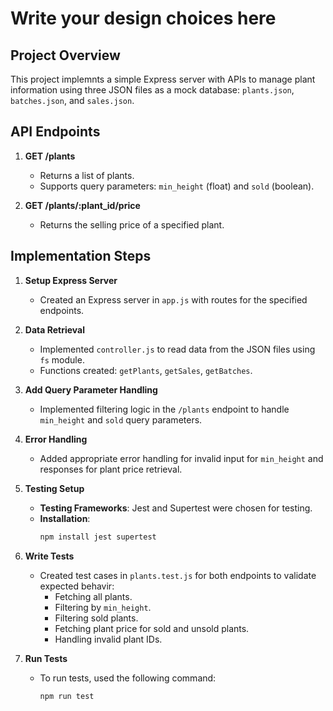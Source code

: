 # Write your design choices here
## Project Overview
This project implemnts a simple Express server with APIs to manage plant information using three JSON files as a mock database: `plants.json`, `batches.json`, and `sales.json`.

## API Endpoints
1. **GET /plants**
   - Returns a list of plants.
   - Supports query parameters: `min_height` (float) and `sold` (boolean).
   
2. **GET /plants/:plant_id/price**
   - Returns the selling price of a specified plant.   

## Implementation Steps

1. **Setup Express Server**
   - Created an Express server in `app.js` with routes for the specified endpoints.

2. **Data Retrieval**
   - Implemented `controller.js` to read data from the JSON files using `fs` module.
   - Functions created: `getPlants`, `getSales`, `getBatches`.

3. **Add Query Parameter Handling**
   - Implemented filtering logic in the `/plants` endpoint to handle `min_height` and `sold` query parameters.

4. **Error Handling**
   - Added appropriate error handling for invalid input for `min_height` and responses for plant price retrieval.

5. **Testing Setup**
   - **Testing Frameworks**: Jest and Supertest were chosen for testing.
   - **Installation**:
     ```bash
     npm install jest supertest
     ```

6. **Write Tests**
   - Created test cases in `plants.test.js` for both endpoints to validate expected behavir:
     - Fetching all plants.
     - Filtering by `min_height`.
     - Filtering sold plants.
     - Fetching plant price for sold and unsold plants.
     - Handling invalid plant IDs.

7. **Run Tests**
   - To run tests, used the following command:
     ```bash
     npm run test
     ```